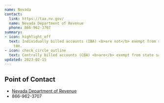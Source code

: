 ```yaml
---
name: Nevada
contact:
  link: https://tax.nv.gov/
  name: Nevada Department of Revenue
  phone: 866-962-3707
summary:
- icon: highlight_off
  text: Individually billed accounts (IBA) <b>are not</b> exempt from state sales
    tax.
- icon: check_circle_outline
  text: Centrally billed accounts (CBA) <b>are</b> exempt from state sales tax.
updated: 2023-02-15
---
```


## Point of Contact
- [Nevada Department of Revenue](https://tax.nv.gov/)
- 866-962-3707